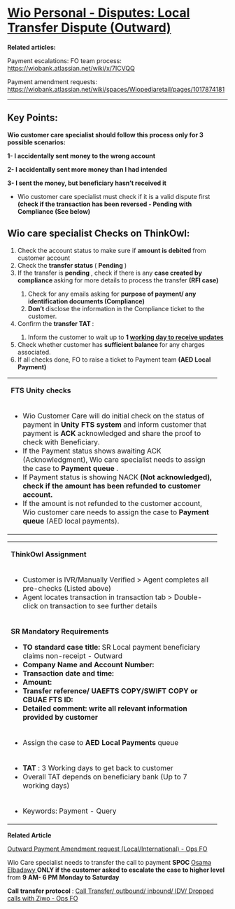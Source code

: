 # [Wio Personal - Disputes: Local Transfer Dispute (Outward)](https://app.getguru.com/card/i6X4r6yT/Wio-Personal-Disputes-Local-Transfer-Dispute-Outward)

<p class="ghq-card-content__paragraph" data-ghq-card-content-type="paragraph">
</p>
<p class="ghq-card-content__paragraph" data-ghq-card-content-type="paragraph">
 <strong class="ghq-card-content__bold" data-ghq-card-content-type="BOLD">
  Related articles:
 </strong>
</p>
<p class="ghq-card-content__paragraph" data-ghq-card-content-type="paragraph">
 Payment escalations: FO team process:
 <a class="ghq-card-content__link" data-ghq-card-content-type="LINK" href="https://wiobank.atlassian.net/wiki/x/7ICVQQ" rel="noopener noreferrer" target="_blank">
  https://wiobank.atlassian.net/wiki/x/7ICVQQ
 </a>
</p>
<p class="ghq-card-content__paragraph" data-ghq-card-content-type="paragraph">
 Payment amendment requests:
 <a class="ghq-card-content__guru-card" data-ghq-card-content-type="GURU_CARD" data-ghq-guru-card-id="512e56a4-11e0-4c34-9628-6334ac4f93b8" href="https://app.getguru.com/card/TyrpXyBc/Wio-Personal-Disputes-Universal-Outward-Payment-Recall-or-Amendment-request-LocalInternational-" rel="noopener noreferrer" target="_blank">
  https://wiobank.atlassian.net/wiki/spaces/Wiopediaretail/pages/1017874181
 </a>
</p>
<hr class="ghq-card-content__horizontal-rule" data-ghq-card-content-type="DIVIDER"/>
<h2 class="ghq-card-content__medium-heading" data-ghq-card-content-type="MEDIUM_HEADING">
 Key Points:
</h2>
<p class="ghq-card-content__paragraph" data-ghq-card-content-type="paragraph">
 <strong class="ghq-card-content__bold" data-ghq-card-content-type="BOLD">
  Wio customer care specialist should follow this process only for 3 possible scenarios:
 </strong>
</p>
<p class="ghq-card-content__paragraph" data-ghq-card-content-type="paragraph">
 <strong class="ghq-card-content__bold" data-ghq-card-content-type="BOLD">
  1- I accidentally sent money to the wrong account​
 </strong>
</p>
<p class="ghq-card-content__paragraph" data-ghq-card-content-type="paragraph">
 <strong class="ghq-card-content__bold" data-ghq-card-content-type="BOLD">
  2- I accidentally sent more money than I had intended​
 </strong>
</p>
<p class="ghq-card-content__paragraph" data-ghq-card-content-type="paragraph">
 <strong class="ghq-card-content__bold" data-ghq-card-content-type="BOLD">
  3- I sent the money, but beneficiary hasn’t received it
 </strong>
</p>
<ul class="ghq-card-content__bulleted-list" data-ghq-card-content-type="BULLETED_LIST">
 <li class="ghq-card-content__bulleted-list-item" data-ghq-card-content-type="BULLETED_LIST_ITEM">
  Wio customer care specialist must check if it is a valid dispute first
  <strong class="ghq-card-content__bold" data-ghq-card-content-type="BOLD">
   (check if the transaction has been reversed - Pending with Compliance (See below)
  </strong>
 </li>
</ul>
<h2 class="ghq-card-content__medium-heading" data-ghq-card-content-type="MEDIUM_HEADING">
</h2>
<h2 class="ghq-card-content__medium-heading" data-ghq-card-content-type="MEDIUM_HEADING">
 Wio care specialist Checks on ThinkOwl:
</h2>
<ol class="ghq-card-content__numbered-list" data-ghq-card-content-type="NUMBERED_LIST" start="1">
 <li class="ghq-card-content__numbered-list-item" data-ghq-card-content-type="NUMBERED_LIST_ITEM">
  Check the account status to make sure if
  <strong class="ghq-card-content__bold" data-ghq-card-content-type="BOLD">
   amount is debited
  </strong>
  from customer account
 </li>
 <li class="ghq-card-content__numbered-list-item" data-ghq-card-content-type="NUMBERED_LIST_ITEM">
  Check the
  <strong class="ghq-card-content__bold" data-ghq-card-content-type="BOLD">
   transfer status
  </strong>
  (
  <strong class="ghq-card-content__bold" data-ghq-card-content-type="BOLD">
   Pending
  </strong>
  )
 </li>
 <li class="ghq-card-content__numbered-list-item" data-ghq-card-content-type="NUMBERED_LIST_ITEM">
  If the transfer is
  <strong class="ghq-card-content__bold" data-ghq-card-content-type="BOLD">
   pending
  </strong>
  , check if there is any
  <strong class="ghq-card-content__bold" data-ghq-card-content-type="BOLD">
   case created by compliance
  </strong>
  asking for more details to process the transfer
  <strong class="ghq-card-content__bold" data-ghq-card-content-type="BOLD">
   (RFI case)
  </strong>
 </li>
 <ol class="ghq-card-content__numbered-list" data-ghq-card-content-type="NUMBERED_LIST" start="1">
  <li class="ghq-card-content__numbered-list-item" data-ghq-card-content-type="NUMBERED_LIST_ITEM">
   Check for any emails asking for
   <strong class="ghq-card-content__bold" data-ghq-card-content-type="BOLD">
    purpose of payment/ any identification documents (Compliance)
   </strong>
  </li>
  <li class="ghq-card-content__numbered-list-item" data-ghq-card-content-type="NUMBERED_LIST_ITEM">
   <strong class="ghq-card-content__bold" data-ghq-card-content-type="BOLD">
    Don’t
   </strong>
   disclose the information in the Compliance ticket to the customer.
  </li>
 </ol>
 <li class="ghq-card-content__numbered-list-item" data-ghq-card-content-type="NUMBERED_LIST_ITEM">
  Confirm the
  <strong class="ghq-card-content__bold" data-ghq-card-content-type="BOLD">
   transfer TAT
  </strong>
  :
 </li>
 <ol class="ghq-card-content__numbered-list" data-ghq-card-content-type="NUMBERED_LIST" start="1">
  <li class="ghq-card-content__numbered-list-item" data-ghq-card-content-type="NUMBERED_LIST_ITEM">
   Inform the customer to wait up to
   <strong class="ghq-card-content__bold" data-ghq-card-content-type="BOLD">
    1
   </strong>
   <strong class="ghq-card-content__bold" data-ghq-card-content-type="BOLD">
    <u class="ghq-card-content__underline" data-ghq-card-content-type="UNDERLINE" style="text-decoration:underline">
     working day to receive updates
    </u>
   </strong>
  </li>
 </ol>
 <li class="ghq-card-content__numbered-list-item" data-ghq-card-content-type="NUMBERED_LIST_ITEM">
  Check whether customer has
  <strong class="ghq-card-content__bold" data-ghq-card-content-type="BOLD">
   sufficient balance
  </strong>
  for any charges associated.
 </li>
 <li class="ghq-card-content__numbered-list-item" data-ghq-card-content-type="NUMBERED_LIST_ITEM">
  If all checks done, FO to raise a ticket to Payment team
  <strong class="ghq-card-content__bold" data-ghq-card-content-type="BOLD">
   (AED Local Payment)
  </strong>
 </li>
</ol>
<div class="ghq-card-content__table-responsive-wrapper">
 <div class="ghq-card-content__table-scroller">
  <table class="ghq-card-content__table" data-ghq-card-content-is-full-width="true" data-ghq-card-content-type="TABLE" data-ghq-table-column-widths="480" data-ghq-table-header="true">
   <colgroup>
    <col style="width:480px"/>
   </colgroup>
   <tbody class="ghq-card-content__table-body">
    <tr class="ghq-card-content__table-row" data-ghq-card-content-type="TABLE_ROW">
     <td class="ghq-card-content__table-cell" data-ghq-card-content-type="TABLE_CELL">
      <p class="ghq-card-content__paragraph" data-ghq-card-content-type="paragraph">
       <strong class="ghq-card-content__bold" data-ghq-card-content-type="BOLD">
        <strong class="ghq-card-content__bold" data-ghq-card-content-type="BOLD">
         FTS Unity checks
        </strong>
       </strong>
      </p>
     </td>
    </tr>
    <tr class="ghq-card-content__table-row" data-ghq-card-content-type="TABLE_ROW">
     <td class="ghq-card-content__table-cell" data-ghq-card-content-type="TABLE_CELL">
      <ul class="ghq-card-content__bulleted-list" data-ghq-card-content-type="BULLETED_LIST">
       <li class="ghq-card-content__bulleted-list-item" data-ghq-card-content-type="BULLETED_LIST_ITEM">
        Wio Customer Care will do initial check on the status of payment in
        <strong class="ghq-card-content__bold" data-ghq-card-content-type="BOLD">
         Unity FTS  system
        </strong>
        and inform customer that payment is
        <strong class="ghq-card-content__bold" data-ghq-card-content-type="BOLD">
         ACK
        </strong>
        acknowledged and share the proof to check with Beneficiary.
       </li>
       <li class="ghq-card-content__bulleted-list-item" data-ghq-card-content-type="BULLETED_LIST_ITEM">
        If the Payment status shows awaiting ACK (Acknowledgment), Wio care specialist needs to assign the case to
        <strong class="ghq-card-content__bold" data-ghq-card-content-type="BOLD">
         Payment queue
        </strong>
        .
       </li>
       <li class="ghq-card-content__bulleted-list-item" data-ghq-card-content-type="BULLETED_LIST_ITEM">
        If Payment status is showing NACK
        <strong class="ghq-card-content__bold" data-ghq-card-content-type="BOLD">
         (Not acknowledged), check if the amount has been refunded to customer account.
        </strong>
       </li>
       <li class="ghq-card-content__bulleted-list-item" data-ghq-card-content-type="BULLETED_LIST_ITEM">
        If the amount is not refunded to the customer account, Wio customer care needs to assign the case to
        <strong class="ghq-card-content__bold" data-ghq-card-content-type="BOLD">
         Payment queue
        </strong>
        (AED local payments).
       </li>
      </ul>
     </td>
    </tr>
   </tbody>
  </table>
 </div>
</div>
<p class="ghq-card-content__paragraph ghq-is-empty" data-ghq-card-content-type="paragraph">
</p>
<div class="ghq-card-content__table-responsive-wrapper">
 <div class="ghq-card-content__table-scroller">
  <table class="ghq-card-content__table" data-ghq-card-content-is-full-width="true" data-ghq-card-content-type="TABLE" data-ghq-table-column-widths="480" data-ghq-table-header="true">
   <colgroup>
    <col style="width:480px"/>
   </colgroup>
   <tbody class="ghq-card-content__table-body">
    <tr class="ghq-card-content__table-row" data-ghq-card-content-type="TABLE_ROW">
     <td class="ghq-card-content__table-cell" data-ghq-card-content-type="TABLE_CELL">
      <p class="ghq-card-content__paragraph" data-ghq-card-content-type="paragraph">
       <strong class="ghq-card-content__bold" data-ghq-card-content-type="BOLD">
        <strong class="ghq-card-content__bold" data-ghq-card-content-type="BOLD">
         ThinkOwl Assignment
        </strong>
       </strong>
      </p>
     </td>
    </tr>
    <tr class="ghq-card-content__table-row" data-ghq-card-content-type="TABLE_ROW">
     <td class="ghq-card-content__table-cell" data-ghq-card-content-type="TABLE_CELL">
      <ul class="ghq-card-content__bulleted-list" data-ghq-card-content-type="BULLETED_LIST">
       <li class="ghq-card-content__bulleted-list-item" data-ghq-card-content-type="BULLETED_LIST_ITEM">
        Customer is IVR/Manually Verified &gt; Agent completes all pre-checks (Listed above)
       </li>
       <li class="ghq-card-content__bulleted-list-item" data-ghq-card-content-type="BULLETED_LIST_ITEM">
        Agent locates transaction in transaction tab &gt; Double-click on transaction to see further details
       </li>
      </ul>
     </td>
    </tr>
    <tr class="ghq-card-content__table-row" data-ghq-card-content-type="TABLE_ROW">
     <td class="ghq-card-content__table-cell" data-ghq-card-content-type="TABLE_CELL">
      <p class="ghq-card-content__paragraph" data-ghq-card-content-type="paragraph">
       <strong class="ghq-card-content__bold" data-ghq-card-content-type="BOLD">
        SR Mandatory Requirements
       </strong>
      </p>
      <ul class="ghq-card-content__bulleted-list" data-ghq-card-content-type="BULLETED_LIST">
       <li class="ghq-card-content__bulleted-list-item" data-ghq-card-content-type="BULLETED_LIST_ITEM">
        <strong class="ghq-card-content__bold" data-ghq-card-content-type="BOLD">
         TO standard case title:
        </strong>
        SR Local payment beneficiary claims non-receipt - Outward
       </li>
       <li class="ghq-card-content__bulleted-list-item" data-ghq-card-content-type="BULLETED_LIST_ITEM">
        <strong class="ghq-card-content__bold" data-ghq-card-content-type="BOLD">
         Company Name and Account Number:
        </strong>
       </li>
       <li class="ghq-card-content__bulleted-list-item" data-ghq-card-content-type="BULLETED_LIST_ITEM">
        <strong class="ghq-card-content__bold" data-ghq-card-content-type="BOLD">
         Transaction date and time:
        </strong>
       </li>
       <li class="ghq-card-content__bulleted-list-item" data-ghq-card-content-type="BULLETED_LIST_ITEM">
        <strong class="ghq-card-content__bold" data-ghq-card-content-type="BOLD">
         Amount:
        </strong>
       </li>
       <li class="ghq-card-content__bulleted-list-item" data-ghq-card-content-type="BULLETED_LIST_ITEM">
        <strong class="ghq-card-content__bold" data-ghq-card-content-type="BOLD">
         Transfer reference/ UAEFTS COPY/SWIFT COPY or CBUAE FTS ID:
        </strong>
       </li>
       <li class="ghq-card-content__bulleted-list-item" data-ghq-card-content-type="BULLETED_LIST_ITEM">
        <strong class="ghq-card-content__bold" data-ghq-card-content-type="BOLD">
         Detailed comment:
        </strong>
        <strong class="ghq-card-content__bold" data-ghq-card-content-type="BOLD">
         write all relevant information provided by customer
        </strong>
       </li>
      </ul>
     </td>
    </tr>
    <tr class="ghq-card-content__table-row" data-ghq-card-content-type="TABLE_ROW">
     <td class="ghq-card-content__table-cell" data-ghq-card-content-type="TABLE_CELL">
      <ul class="ghq-card-content__bulleted-list" data-ghq-card-content-type="BULLETED_LIST">
       <li class="ghq-card-content__bulleted-list-item" data-ghq-card-content-type="BULLETED_LIST_ITEM">
        Assign the case to
        <strong class="ghq-card-content__bold" data-ghq-card-content-type="BOLD">
         AED Local Payments
        </strong>
        queue
       </li>
      </ul>
     </td>
    </tr>
    <tr class="ghq-card-content__table-row" data-ghq-card-content-type="TABLE_ROW">
     <td class="ghq-card-content__table-cell" data-ghq-card-content-type="TABLE_CELL">
      <ul class="ghq-card-content__bulleted-list" data-ghq-card-content-type="BULLETED_LIST">
       <li class="ghq-card-content__bulleted-list-item" data-ghq-card-content-type="BULLETED_LIST_ITEM">
        <strong class="ghq-card-content__bold" data-ghq-card-content-type="BOLD">
         TAT
        </strong>
        : 3 Working days to get back to customer
       </li>
       <li class="ghq-card-content__bulleted-list-item" data-ghq-card-content-type="BULLETED_LIST_ITEM">
        Overall TAT depends on beneficiary bank (Up to 7 working days)
       </li>
      </ul>
     </td>
    </tr>
    <tr class="ghq-card-content__table-row" data-ghq-card-content-type="TABLE_ROW">
     <td class="ghq-card-content__table-cell" data-ghq-card-content-type="TABLE_CELL">
      <ul class="ghq-card-content__bulleted-list" data-ghq-card-content-type="BULLETED_LIST">
       <li class="ghq-card-content__bulleted-list-item" data-ghq-card-content-type="BULLETED_LIST_ITEM">
        Keywords: Payment - Query
       </li>
      </ul>
     </td>
    </tr>
   </tbody>
  </table>
 </div>
</div>
<p class="ghq-card-content__paragraph" data-ghq-card-content-type="paragraph">
</p>
<p class="ghq-card-content__paragraph" data-ghq-card-content-type="paragraph">
 <strong class="ghq-card-content__bold" data-ghq-card-content-type="BOLD">
  Related Article
 </strong>
</p>
<p class="ghq-card-content__paragraph" data-ghq-card-content-type="paragraph">
 <a class="ghq-card-content__guru-card" data-ghq-card-content-type="GURU_CARD" data-ghq-guru-card-id="512e56a4-11e0-4c34-9628-6334ac4f93b8" href="https://app.getguru.com/card/TyrpXyBc/Wio-Personal-Disputes-Universal-Outward-Payment-Recall-or-Amendment-request-LocalInternational-" rel="noopener noreferrer" target="_blank">
  Outward Payment Amendment request (Local/International) - Ops FO
 </a>
</p>
<p class="ghq-card-content__paragraph" data-ghq-card-content-type="paragraph">
 Wio Care specialist needs to transfer the call to payment
 <strong class="ghq-card-content__bold" data-ghq-card-content-type="BOLD">
  SPOC
 </strong>
 <a class="ghq-card-content__link" data-ghq-card-content-type="LINK" href="https://wiobank.atlassian.net/wiki/people/63c53e944ea03a3b2f2e84d3?ref=confluence" rel="noopener noreferrer" target="_blank">
  Osama Elbadawy
 </a>
 <strong class="ghq-card-content__bold" data-ghq-card-content-type="BOLD">
  ONLY if the customer asked to escalate the case to higher level
 </strong>
 from
 <strong class="ghq-card-content__bold" data-ghq-card-content-type="BOLD">
  9 AM- 6 PM
 </strong>
 <strong class="ghq-card-content__bold" data-ghq-card-content-type="BOLD">
  Monday to Saturday
 </strong>
</p>
<p class="ghq-card-content__paragraph" data-ghq-card-content-type="paragraph">
 <strong class="ghq-card-content__bold" data-ghq-card-content-type="BOLD">
  Call transfer protocol
 </strong>
 :
 <a class="ghq-card-content__link" data-ghq-card-content-type="LINK" href="https://wiobank.atlassian.net/wiki/spaces/wpediasme/pages/602308686/Call+Transfer+outbound+inbound+IDV+Dropped+calls+with+Ziwo+-+Ops+FO" rel="noopener noreferrer" target="_blank">
  Call Transfer/ outbound/ inbound/ IDV/ Dropped calls with Ziwo - Ops FO
 </a>
</p>
<p class="ghq-card-content__paragraph ghq-is-empty" data-ghq-card-content-type="paragraph">
</p>
